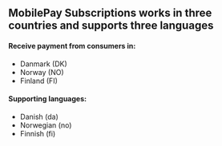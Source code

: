## <a name="countries"></a> MobilePay Subscriptions works in three countries and supports three languages

#### Receive payment from consumers in:
- Danmark (DK)
- Norway (NO)
- Finland (FI)

#### Supporting languages:
- Danish (da)
- Norwegian (no)
- Finnish (fi)
